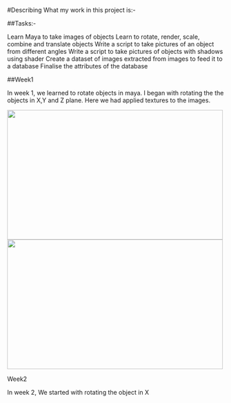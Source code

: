 #Describing What my work in this project is:-

##Tasks:-

Learn Maya to take images of objects
Learn to rotate, render, scale, combine and translate objects
Write a script to take pictures of an object from different angles
Write a script to take pictures of objects with shadows using shader
Create a dataset of images extracted from images to feed it to a database
Finalise the attributes of the database

##Week1

In week 1, we learned to rotate objects in maya. I began with rotating the the objects in X,Y and Z plane. Here we had applied textures to the images.
 
<img src="https://github.com/nikunjlad/3D-Object-Classification-Using-Capsule-Networks/blob/akash/Maya3D-Images-Dataset/Akash/SwordZ280.jpg" width="500" height="300" /> <img src="https://github.com/nikunjlad/3D-Object-Classification-Using-Capsule-Networks/blob/akash/Maya3D-Images-Dataset/Akash/SwordX310.jpg" width="500" height="300" />

Week2 

In week 2, We started with rotating the object in X
